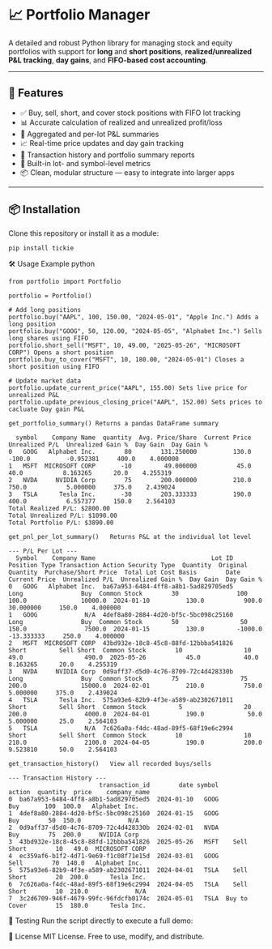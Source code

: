 # 📈 Portfolio Manager

A detailed and robust Python library for managing stock and equity portfolios with support for **long** and **short positions**, **realized/unrealized P&L tracking**, **day gains**, and **FIFO-based cost accounting**.

---

## 🚀 Features

- ✅ Buy, sell, short, and cover stock positions with FIFO lot tracking
- 📊 Accurate calculation of realized and unrealized profit/loss
- 🧮 Aggregated and per-lot P&L summaries
- 📈 Real-time price updates and day gain tracking
- 📝 Transaction history and portfolio summary reports
- 🧠 Built-in lot- and symbol-level metrics
- 📦 Clean, modular structure — easy to integrate into larger apps

---

## 📦 Installation

Clone this repository or install it as a module:

```bash
pip install tickie
```
🛠️ Usage Example
python
```
from portfolio import Portfolio

portfolio = Portfolio()

# Add long positions
portfolio.buy("AAPL", 100, 150.00, "2024-05-01", "Apple Inc.") Adds a long position
portfolio.buy("GOOG", 50, 120.00, "2024-05-05", "Alphabet Inc.") Sells long shares using FIFO
portfolio.short_sell("MSFT", 10, 49.00, "2025-05-26", "MICROSOFT CORP") Opens a short position
portfolio.buy_to_cover("MSFT", 10, 180.00, "2024-05-01") Closes a short position using FIFO

# Update market data
portfolio.update_current_price("AAPL", 155.00) Sets live price for unrealized P&L
portfolio.update_previous_closing_price("AAPL", 152.00) Sets prices to cacluate Day gain P&L
```
```
get_portfolio_summary()	Returns a pandas DataFrame summary

  symbol    Company Name  quantity  Avg. Price/Share  Current Price  Unrealized P/L  Unrealized Gain %  Day Gain  Day Gain %
0   GOOG   Alphabet Inc.        80        131.250000          130.0          -100.0          -0.952381     400.0    4.000000
1   MSFT  MICROSOFT CORP       -10         49.000000           45.0            40.0           8.163265      20.0    4.255319
2   NVDA     NVIDIA Corp        75        200.000000          210.0           750.0           5.000000     375.0    2.439024
3   TSLA      Tesla Inc.       -30        203.333333          190.0           400.0           6.557377     150.0    2.564103
Total Realized P/L: $2800.00
Total Unrealized P/L: $1090.00
Total Portfolio P/L: $3890.00
```
```
get_pnl_per_lot_summary()	Returns P&L at the individual lot level

--- P/L Per Lot ---
  Symbol    Company Name                                Lot ID Position Type Transaction Action Security Type  Quantity  Original Quantity  Purchase/Short Price  Total Lot Cost Basis        Date  Current Price  Unrealized P/L  Unrealized Gain %  Day Gain  Day Gain %
0   GOOG   Alphabet Inc.  ba67a953-6484-4ff8-a8b1-5ad829705ed5          Long                Buy  Common Stock        30                100                 100.0               10000.0  2024-01-10          130.0           900.0          30.000000     150.0    4.000000
1   GOOG             N/A  4def8a80-2884-4d20-bf5c-5bc098c25160          Long                Buy  Common Stock        50                 50                 150.0                7500.0  2024-01-15          130.0         -1000.0         -13.333333     250.0    4.000000
2   MSFT  MICROSOFT CORP  43bd932e-18c8-45c8-88fd-12bbba541826         Short         Sell Short  Common Stock        10                 10                  49.0                 490.0  2025-05-26           45.0            40.0           8.163265      20.0    4.255319
3   NVDA     NVIDIA Corp  0d9aff37-d5d0-4c76-8709-72c4d428330b          Long                Buy  Common Stock        75                 75                 200.0               15000.0  2024-02-01          210.0           750.0           5.000000     375.0    2.439024
4   TSLA      Tesla Inc.  575a93e6-82b9-4f3e-a589-ab2302671011         Short         Sell Short  Common Stock         5                 20                 200.0                4000.0  2024-04-01          190.0            50.0           5.000000      25.0    2.564103
5   TSLA             N/A  7c626a0a-f4dc-48ad-89f5-68f19e6c2994         Short         Sell Short  Common Stock        10                 10                 210.0                2100.0  2024-04-05          190.0           200.0           9.523810      50.0    2.564103
```
```
get_transaction_history()	View all recorded buys/sells

--- Transaction History ---
                         transaction_id        date symbol        action  quantity  price    company_name
0  ba67a953-6484-4ff8-a8b1-5ad829705ed5  2024-01-10   GOOG           Buy       100  100.0   Alphabet Inc.
1  4def8a80-2884-4d20-bf5c-5bc098c25160  2024-01-15   GOOG           Buy        50  150.0             N/A
2  0d9aff37-d5d0-4c76-8709-72c4d428330b  2024-02-01   NVDA           Buy        75  200.0     NVIDIA Corp
3  43bd932e-18c8-45c8-88fd-12bbba541826  2025-05-26   MSFT    Sell Short        10   49.0  MICROSOFT CORP
4  ec359af6-b1f2-4d71-9e69-f1c08f71e15d  2024-03-01   GOOG          Sell        70  140.0   Alphabet Inc.
5  575a93e6-82b9-4f3e-a589-ab2302671011  2024-04-01   TSLA    Sell Short        20  200.0      Tesla Inc.
6  7c626a0a-f4dc-48ad-89f5-68f19e6c2994  2024-04-05   TSLA    Sell Short        10  210.0             N/A
7  3c2d6709-946f-4679-99fc-96fdcfb0174c  2024-05-01   TSLA  Buy to Cover        15  180.0      Tesla Inc.
```
🧪 Testing
Run the script directly to execute a full demo:


📜 License
MIT License. Free to use, modify, and distribute.
